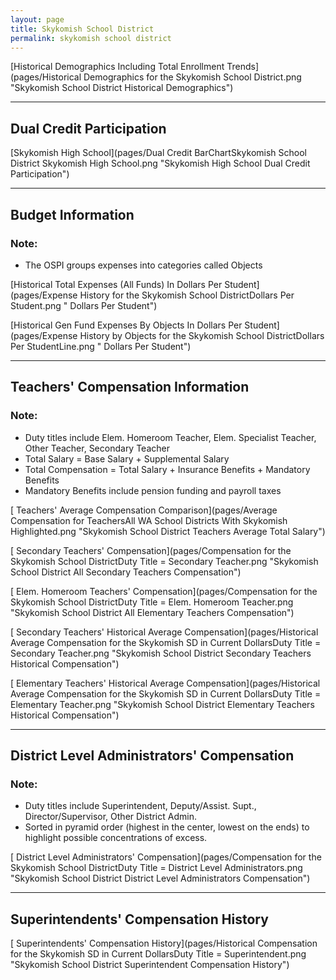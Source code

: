 ```yaml
---
layout: page
title: Skykomish School District
permalink: skykomish school district
---
```



[Historical Demographics Including Total Enrollment Trends](pages/Historical Demographics for the Skykomish School District.png "Skykomish School District Historical Demographics")

___

## Dual Credit Participation

[Skykomish High School](pages/Dual Credit BarChartSkykomish School District Skykomish High School.png "Skykomish High School Dual Credit Participation")


___

## Budget Information
### Note:
- The OSPI groups expenses into categories called Objects

[Historical Total Expenses (All Funds) In Dollars Per Student](pages/Expense History for the Skykomish School DistrictDollars Per Student.png " Dollars Per Student")

[Historical Gen Fund Expenses By Objects In Dollars Per Student](pages/Expense History by Objects for the Skykomish School DistrictDollars Per StudentLine.png " Dollars Per Student")


___

## Teachers' Compensation Information
### Note:
- Duty titles include Elem. Homeroom Teacher, Elem. Specialist Teacher, Other Teacher, Secondary Teacher
- Total Salary = Base Salary + Supplemental Salary
- Total Compensation = Total Salary + Insurance Benefits + Mandatory Benefits
- Mandatory Benefits include pension funding and payroll taxes

[ Teachers' Average Compensation Comparison](pages/Average Compensation for TeachersAll WA School Districts With Skykomish Highlighted.png "Skykomish School District Teachers Average Total Salary")

[ Secondary Teachers' Compensation](pages/Compensation for the Skykomish School DistrictDuty Title = Secondary Teacher.png "Skykomish School District All Secondary Teachers Compensation")

[ Elem. Homeroom Teachers' Compensation](pages/Compensation for the Skykomish School DistrictDuty Title = Elem. Homeroom Teacher.png "Skykomish School District All Elementary Teachers Compensation")

[ Secondary Teachers' Historical Average Compensation](pages/Historical Average Compensation for the Skykomish SD in Current DollarsDuty Title = Secondary Teacher.png "Skykomish School District Secondary Teachers Historical Compensation")

[ Elementary Teachers' Historical Average Compensation](pages/Historical Average Compensation for the Skykomish SD in Current DollarsDuty Title = Elementary Teacher.png "Skykomish School District Elementary Teachers Historical Compensation")


___

## District Level Administrators' Compensation

### Note:
- Duty titles include Superintendent, Deputy/Assist. Supt., Director/Supervisor, Other District Admin.
- Sorted in pyramid order (highest in the center, lowest on the ends) to highlight possible concentrations of excess.

[ District Level Administrators' Compensation](pages/Compensation for the Skykomish School DistrictDuty Title = District Level Administrators.png "Skykomish School District District Level Administrators Compensation")


___

## Superintendents' Compensation History

[ Superintendents' Compensation History](pages/Historical Compensation for the Skykomish SD in Current DollarsDuty Title = Superintendent.png "Skykomish School District Superintendent Compensation History")

